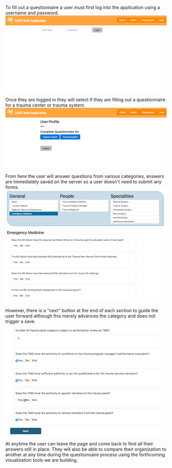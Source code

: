 To fill out a questionnaire a user must first log into the application using a username and password.
![Visualization Example](https://github.com/cafe-trauma/documentation/raw/master/user_guide/1.png)

Once they are logged in they will select if they are filling out a questionnaire for a trauma center or trauma system.
![Visualization Example](https://github.com/cafe-trauma/documentation/raw/master/user_guide/2.png)

From here the user will answer questions from various categories, answers are immediately saved on the server so a user doesn't need to submit any forms.
![Visualization Example](https://github.com/cafe-trauma/documentation/raw/master/user_guide/3.png)

However, there is a "next" button at the end of each section to guide the user forward although this merely advances the category and does not trigger a save.
![Visualization Example](https://github.com/cafe-trauma/documentation/raw/master/user_guide/4.png)

At anytime the user can leave the page and come back to find all their answers still in place.  They will also be able to compare their organization to another at any time during the questionnaire process using the forthcoming visualization tools we are building.
